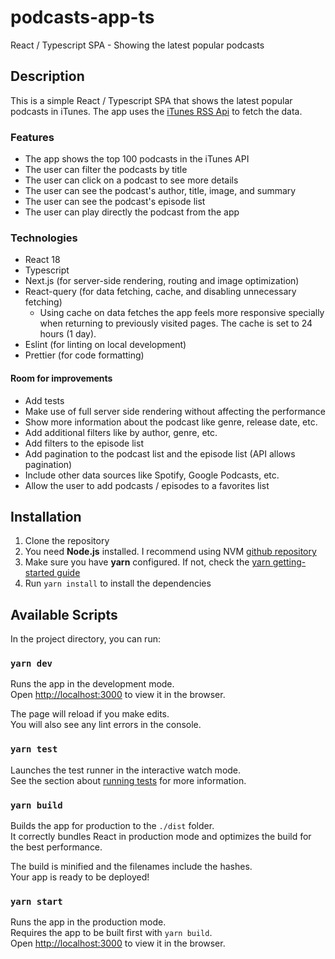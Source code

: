 # podcasts-app-ts
React / Typescript SPA - Showing the latest popular podcasts

## Description

This is a simple React / Typescript SPA that shows the latest popular podcasts in iTunes.
The app uses the [iTunes RSS Api](https://itunes.apple.com/us/rss/toppodcasts/limit=100/genre=1310/json) to fetch the data.

### Features
- The app shows the top 100 podcasts in the iTunes API
- The user can filter the podcasts by title
- The user can click on a podcast to see more details
- The user can see the podcast's author, title, image, and summary
- The user can see the podcast's episode list
- The user can play directly the podcast from the app

### Technologies
- React 18
- Typescript
- Next.js (for server-side rendering, routing and image optimization)
- React-query (for data fetching, cache, and disabling unnecessary fetching)
  - Using cache on data fetches the app feels more responsive specially when returning to previously visited pages.
  The cache is set to 24 hours (1 day).
- Eslint (for linting on local development)
- Prettier (for code formatting)

#### Room for improvements
- Add tests
- Make use of full server side rendering without affecting the performance
- Show more information about the podcast like genre, release date, etc.
- Add additional filters like by author, genre, etc.
- Add filters to the episode list
- Add pagination to the podcast list and the episode list (API allows pagination)
- Include other data sources like Spotify, Google Podcasts, etc.
- Allow the user to add podcasts / episodes to a favorites list

## Installation
1. Clone the repository
2. You need **Node.js** installed. I recommend using NVM [github repository](https://github.com/nvm-sh/nvm)
3. Make sure you have **yarn** configured. If not, check the [yarn getting-started guide](https://yarnpkg.com/getting-started)
4. Run `yarn install` to install the dependencies

## Available Scripts

In the project directory, you can run:

### `yarn dev`

Runs the app in the development mode.\
Open [http://localhost:3000](http://localhost:3000) to view it in the browser.

The page will reload if you make edits.\
You will also see any lint errors in the console.

### `yarn test`

Launches the test runner in the interactive watch mode.\
See the section about [running tests](https://facebook.github.io/create-react-app/docs/running-tests) for more information.

### `yarn build`

Builds the app for production to the `./dist` folder.\
It correctly bundles React in production mode and optimizes the build for the best performance.

The build is minified and the filenames include the hashes.\
Your app is ready to be deployed!

### `yarn start`

Runs the app in the production mode.\
Requires the app to be built first with `yarn build`.\
Open [http://localhost:3000](http://localhost:3000) to view it in the browser.
